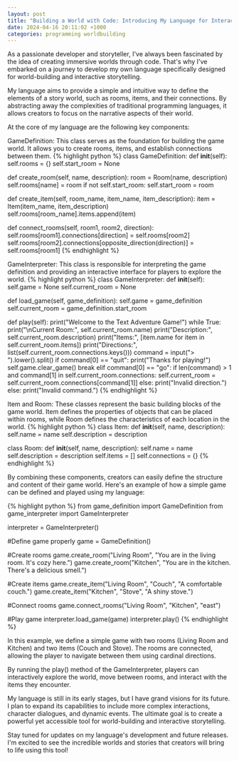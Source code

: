 ```yaml
---
layout: post 
title: "Building a World with Code: Introducing My Language for Interactive Storytelling" 
date: 2024-04-16 20:11:02 +1000 
categories: programming worldbuilding
---
```



As a passionate developer and storyteller, I've always been fascinated by the idea of creating immersive worlds through code. That's why I've embarked on a journey to develop my own language specifically designed for world-building and interactive storytelling.

My language aims to provide a simple and intuitive way to define the elements of a story world, such as rooms, items, and their connections. By abstracting away the complexities of traditional programming languages, it allows creators to focus on the narrative aspects of their world.

At the core of my language are the following key components:

GameDefinition: This class serves as the foundation for building the game world. It allows you to create rooms, items, and establish connections between them.
{% highlight python %}
class GameDefinition:
  def __init__(self):
    self.rooms = {}
    self.start_room = None

  def create_room(self, name, description):
      room = Room(name, description)
      self.rooms[name] = room
      if not self.start_room:
          self.start_room = room

  def create_item(self, room_name, item_name, item_description):
      item = Item(item_name, item_description)
      self.rooms[room_name].items.append(item)

  def connect_rooms(self, room1, room2, direction):
      self.rooms[room1].connections[direction] = self.rooms[room2]
      self.rooms[room2].connections[opposite_direction(direction)] = self.rooms[room1]
{% endhighlight %}

GameInterpreter: This class is responsible for interpreting the game definition and providing an interactive interface for players to explore the world.
{% highlight python %}
class GameInterpreter:
  def __init__(self):
    self.game = None
    self.current_room = None

  def load_game(self, game_definition):
      self.game = game_definition
      self.current_room = game_definition.start_room

  def play(self):
      print("Welcome to the Text Adventure Game!")
      while True:
          print("\nCurrent Room:", self.current_room.name)
          print("Description:", self.current_room.description)
          print("Items:", [item.name for item in self.current_room.items])
          print("Directions:", list(self.current_room.connections.keys()))
          command = input("> ").lower().split()
          if command[0] == "quit":
              print("Thanks for playing!")
              self.game.clear_game()
              break
          elif command[0] == "go":
              if len(command) > 1 and command[1] in self.current_room.connections:
                  self.current_room = self.current_room.connections[command[1]]
              else:
                  print("Invalid direction.")
          else:
              print("Invalid command.")
{% endhighlight %}

Item and Room: These classes represent the basic building blocks of the game world. Item defines the properties of objects that can be placed within rooms, while Room defines the characteristics of each location in the world.
{% highlight python %}
class Item:
  def __init__(self, name, description):
    self.name = name
    self.description = description

class Room:
  def __init__(self, name, description):
    self.name = name
    self.description = description
    self.items = []
    self.connections = {}
{% endhighlight %}

By combining these components, creators can easily define the structure and content of their game world. Here's an example of how a simple game can be defined and played using my language:

{% highlight python %}
from game_definition import GameDefinition
from game_interpreter import GameInterpreter

interpreter = GameInterpreter()

#Define game properly
game = GameDefinition()

#Create rooms
game.create_room("Living Room", "You are in the living room. It's cozy here.")
game.create_room("Kitchen", "You are in the kitchen. There's a delicious smell.")

#Create items
game.create_item("Living Room", "Couch", "A comfortable couch.")
game.create_item("Kitchen", "Stove", "A shiny stove.")

#Connect rooms
game.connect_rooms("Living Room", "Kitchen", "east")

#Play game
interpreter.load_game(game)
interpreter.play()
{% endhighlight %}

In this example, we define a simple game with two rooms (Living Room and Kitchen) and two items (Couch and Stove). The rooms are connected, allowing the player to navigate between them using cardinal directions.

By running the play() method of the GameInterpreter, players can interactively explore the world, move between rooms, and interact with the items they encounter.

My language is still in its early stages, but I have grand visions for its future. I plan to expand its capabilities to include more complex interactions, character dialogues, and dynamic events. The ultimate goal is to create a powerful yet accessible tool for world-building and interactive storytelling.

Stay tuned for updates on my language's development and future releases. I'm excited to see the incredible worlds and stories that creators will bring to life using this tool!